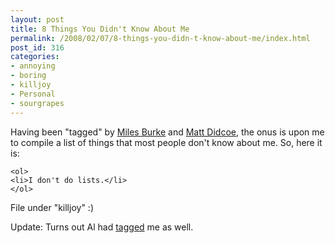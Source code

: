 ```yaml
---
layout: post
title: 8 Things You Didn't Know About Me
permalink: /2008/02/07/8-things-you-didn-t-know-about-me/index.html
post_id: 316
categories: 
- annoying
- boring
- killjoy
- Personal
- sourgrapes
---
```


 Having been "tagged" by <a href="http://www.milesburke.com.au/blog/2008/02/06/8-things-you-didn’t-know-about-me/">Miles Burke</a> and <a href="http://didcoe.id.au/archives/8-things-you-didnt-know-about-me-and-probably-couldnt-give-a-shit-about">Matt Didcoe</a>, the onus is upon me to compile a list of things that most people don't know about me. So, here it is:

	<ol>
	<li>I don't do lists.</li>
	</ol>

File under "killjoy" :)

Update: Turns out Al had <a href="http://www.mynameisal.com/index.php/2008/02/07/8-things-about-stuff-and-the-stuff/">tagged</a> me as well.

